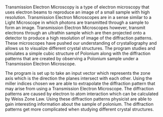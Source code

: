 Transmission Electron Microscopy is a type of electron microscopy that uses electron beams to reproduce an image of a small sample with high resolution. Transmission Electron Microscopes are in a sense similar to a Light Microscope in which photons are transmitted through a sample to form an image. Transmission Electron Microscopes however, transmit electrons through an ultrathin sample which are then projected onto a detector to produce a high resolution of image of the diffraction patterns. These microscopes have pushed our understanding of crystallography and allows us to visualize different crystal structures. The program studies and simulates a simple cubic structure of Polonium along with the diffraction patterns that are created by observing a Polonium sample under a Transmission Electron Microscope.

The program is set up to take an input vector which represents the zone axis which is the direction the planes intersect with each other. Using the miller indices chosen we are able to extrapolate the diffraction pattern that may arise from using a Transmission Electron Microscope. The diffraction patterns are caused by electron to atom interaction which can be calculated by Weiss Zone Law. Using these diffraction patterns physicist are able to gain interesting information about the sample of polonium. The diffraction patterns get more complicated when studying different crystal structures.
